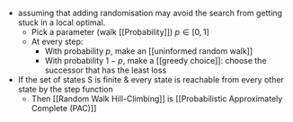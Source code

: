 - assuming that adding randomisation may avoid the search from getting stuck in a local optimal.
	- Pick a parameter (walk [[Probability]]) $p ∈ [0,1]$
	- At every step:
		- With probability $p$, make an [[uninformed random walk]]
		- With probability $1-p$, make a [[greedy choice]]: choose the successor that has the least loss
- If the set of states S is finite & every state is reachable from every other state by the step function
	- Then [[Random Walk Hill-Climbing]] is [[Probabilistic Approximately Complete (PAC)]]